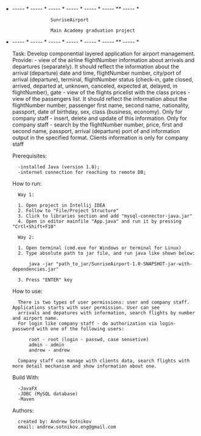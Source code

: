 * ----- * ----- * ----- * ----- * ----- * ----- ** ----- * 

                    SunriseAirport

                    Main Academy graduation project

* ----- * ----- * ----- * ----- * ----- * ----- ** ----- * 


    Task:
        Develop componential layered application for airport management.
        Provide:
            - view of the airline flightNumber information about arrivals and departures (separately).
            It should reflect the information about the arrival (departure) date and time,
            flightNumber number, city/port of arrival (departure), terminal, flightNumber status (check-in,
            gate closed, arrived, departed at, unknown, canceled, expected at, delayed, in
            flightNumber), gate
            - view of the flights pricelist with the class prices
            - view of the passengers list. It should reflect the information about the flightNumber
            number, passenger first name, second name, nationality, passport, date of
            birthday, sex, class (business, economy). Only for company staff
            - insert, delete and update of this information. Only for company staff
            - search by the flightNumber number, price, first and second name, passport, arrival
            (departure) port of and information output in the specified format. Clients
            information is only for company staff

    Prerequisites:

        -installed Java (version 1.8);
        -internet connection for reaching to remote DB;

    How to run:

        Way 1:

        1. Open project in Intellij IDEA
        2. Follow to "File/Project Structure"
        3. Click to libraries section and add "mysql-connector-java.jar"
        4. Open in editor mainfile "App.java" and run it by pressing "Crtl+Shift+F10"

        Way 2:

        1. Open terminal (cmd.exe for Windows or terminal for Linux)
        2. Type absolute path to jar file, and run java like shown below:
           
            java -jar "path_to_jar/SunriseAirport-1.0-SNAPSHOT-jar-with-dependencies.jar"

        3. Press "ENTER" key

        
    How to use:

        There is two types of user permissions: user and company staff. Applications starts with user permission. User can see
        arrivals and depatures with information, search flights by number and airport name.
        For login like company staff - do authorization via login-password with one of the following users:

            root - root (login - passwd, case sensetive)
            admin - admin
            andrew - andrew

        Company staff can manage with clients data, search flights with more detail mechanism and show information about one.
    

    Build With:

        -JavaFX
        -JDBC (MySQL database)
        -Maven

    Authors:

        created by: Andrew Sotnikov
        email: andrew.sotnikov.eng@gmail.com



        


